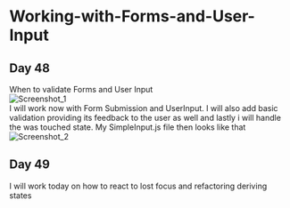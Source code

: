# Working-with-Forms-and-User-Input  
## Day 48  
When to validate Forms and User Input  
![Screenshot_1](https://user-images.githubusercontent.com/90603989/178304784-9cefb10d-1607-4af6-ab28-40d80dda7a8e.png)  
I will work now with Form Submission and UserInput. I will also add basic validation providing its feedback to the user as well and lastly i will handle the was touched state. My SimpleInput.js file then looks like that ![Screenshot_2](https://user-images.githubusercontent.com/90603989/178485343-17178979-885a-4423-925c-fff95c2fc083.png)  
## Day 49  
I will work today on how to react to lost focus and refactoring deriving states

